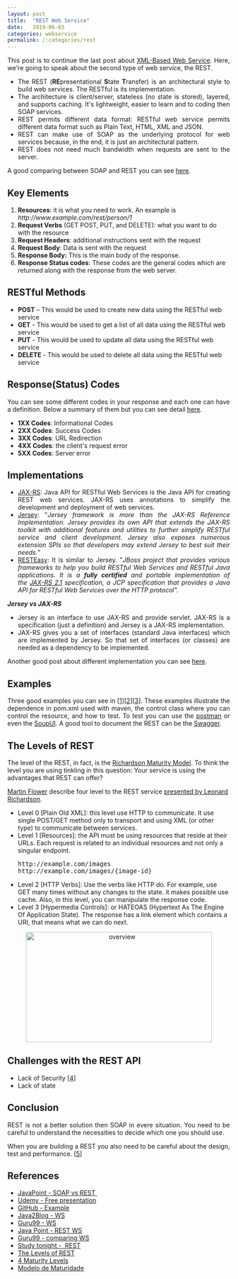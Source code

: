 ```yaml
---
layout: post
title:  "REST Web Service"
date:   2019-06-03
categories: webservice
permalink: /:categories/rest
---
```

<p style="text-align: justify;">This post is to continue the last post about <a href="https://fabiana2611.github.io/webservice/soap">XML-Based Web Service</a>. Here, we're going to speak about the second type of web service, the REST.</p>

<ul>
	<li style="text-align: justify;">The REST (<strong>RE</strong>presentational <strong>S</strong>tate <strong>T</strong>ransfer) is an architectural style to build web services. The RESTful is its implementation.</li>
	<li style="text-align: justify;">The architecture is client/server, stateless (no state is stored), layered, and supports caching. It's lightweight, easier to learn and to coding then SOAP services.</li>
	<li style="text-align: justify;">REST permits different data format: RESTful web service permits different data format such as Plain Text, HTML, XML and JSON.</li>
	<li style="text-align: justify;">REST can make use of SOAP as the underlying protocol for web services because, in the end, it is just an architectural pattern.</li>
	<li style="text-align: justify;">REST does not need much bandwidth when requests are sent to the server.</li>
</ul>
<p style="text-align: justify;">A good comparing between SOAP and REST you can see <a href="https://www.javatpoint.com/soap-vs-rest-web-services">here</a>.</p>

<h2>Key Elements</h2>
<ol>
	<li><strong>Resources</strong>: it is what you need to work. An example is <em>http://www.example.com/rest/person/1</em></li>
	<li><strong>Request Verbs</strong> (GET POST, PUT, and DELETE): what you want to do with the resource</li>
	<li><strong>Request Headers</strong>: additional instructions sent with the request</li>
	<li><strong>Request Body</strong>: Data is sent with the request</li>
	<li><strong>Response Body:</strong> This is the main body of the response.</li>
	<li><strong>Response Status codes</strong>: These codes are the general codes which are returned along with the response from the web server.</li>
</ol>
<h2>RESTful Methods</h2>
<ul>
	<li><strong>POST</strong> – This would be used to create new data using the RESTful web service</li>
	<li><strong>GET</strong> - This would be used to get a list of all data using the RESTful web service</li>
	<li><strong>PUT</strong> - This would be used to update all data using the RESTful web service</li>
	<li><strong>DELETE</strong> - This would be used to delete all data using the RESTful web service</li>
</ul>
<h2>Response(Status) Codes</h2>
<p style="text-align: justify;">You can see some different codes in your response and each one can have a definition. Below a summary of them but you can see detail <a href="https://www.studytonight.com/rest-web-service/understanding-the-response">here</a>.</p>

<ul>
	<li><strong>1XX Codes</strong>: Informational Codes</li>
	<li><strong>2XX Codes</strong>: Success Codes</li>
	<li><strong>3XX Codes</strong>: URL Redirection</li>
	<li><strong>4XX Codes</strong>: the client's request error</li>
	<li><strong>5XX Codes</strong>: Server error</li>
</ul>
<h2>Implementations</h2>
<ul>
	<li style="text-align: justify;"><a href="https://en.wikipedia.org/wiki/Java_API_for_RESTful_Web_Services">JAX-RS</a>: Java API for RESTful Web Services is the Java API for creating REST web services. JAX-RS uses annotations to simplify the development and deployment of web services.</li>
	<li style="text-align: justify;"><a href="https://jersey.github.io/">Jersey</a>: "<em>Jersey framework is more than the JAX-RS Reference Implementation. Jersey provides its own API that extends the JAX-RS toolkit with additional features and utilities to further simplify RESTful service and client development. Jersey also exposes numerous extension SPIs so that developers may extend Jersey to best suit their needs.</em>"</li>
	<li style="text-align: justify;"><a href="https://resteasy.github.io/index.html">RESTEasy</a>: It is similar to Jersey. "<em>JBoss project that provides various frameworks to help you build RESTful Web Services and RESTful Java applications. It is a <strong>fully certified</strong> and portable implementation of the <a href="https://jax-rs-spec.java.net/">JAX-RS 2.1</a> specification, a JCP specification that provides a Java API for RESTful Web Services over the HTTP protocol".</em></li>
</ul>
<strong><em>Jersey vs JAX-RS</em></strong>
<ul>
	<li style="text-align: justify;">Jersey is an interface to use JAX-RS and provide servlet. JAX-RS is a specification (just a definition) and Jersey is a JAX-RS implementation.</li>
	<li style="text-align: justify;">JAX-RS gives you a set of interfaces (standard Java interfaces) which are implemented by Jersey. So that set of interfaces (or classes) are needed as a dependency to be implemented.</li>
</ul>
<p style="text-align: justify;">Another good post about different implementation you can see <a href="https://javarevisited.blogspot.com/2017/02/difference-between-jax-rs-restlet-jersey-apache-cfx-RESTEasy.html">here</a>.</p>

<h2>Examples</h2>
<p style="text-align: justify;">Three good examples you can see in [<a href="http://www.mastertheboss.com/jboss-frameworks/resteasy/resteasy-tutorial">1</a>][<a href="https://howtodoinjava.com/resteasy/resteasy-tomcat-hello-world-application/">2</a>][<a href="https://dzone.com/articles/developing-rest-apis">3</a>]. These examples illustrate the dependence in pom.xml used with maven, the control class where you can control the resource, and how to test. To test you can use the <a href="https://www.getpostman.com/">postman</a> or even the <a href="https://www.soapui.org/">SoupUI</a>. A good tool to document the REST can be the <a href="https://fabiana2611.github.io/webservice/swagger">Swagger</a>.</p>

<h2>The Levels of REST</h2>

The level of the REST, in fact, is the <a href="https://martinfowler.com/articles/richardsonMaturityModel.html">Richardson Maturity Model</a>. To think the level you are using tinkling in this question: Your service is using the advantages that REST can offer?

<a href="https://martinfowler.com/">Martin Flower</a> describe four level to the REST service <a href="https://www.crummy.com/writing/speaking/2008-QCon/act3.html">presented by Leonard Richardson</a>.
<ul>
	<li>Level 0 [Plain Old XML]: this level use HTTP to communicate. It use single POST/GET method only to transport and using XML (or other type) to communicate between services.</li>
	<li>Level 1 [Resources]: the API must be using resources that reside at their URLs. Each request is related to an individual resources and not only a singular endpoint.
<pre>http://example.com/images
http://example.com/images/{image-id}</pre>
</li>
	<li>Level 2 [HTTP Verbs]: Use the verbs like HTTP do. For example, use GET many times without any changes to the state. it makes possible use cache. Also, in this level, you can manipulate the response code.</li>
	<li>Level 3 [Hypermedia Controls]: or HATEOAS (Hypertext As The Engine Of Application State). The response has a link element which contains a URI, that means what we can do next.</li>
</ul>
<center>
<a href="https://martinfowler.com/articles/richardsonMaturityModel.html" target="_blank" rel="noopener"><img class="  wp-image-898 aligncenter" src="https://biaintech.files.wordpress.com/2019/06/overview.png" alt="overview" width="421" height="249" /></a>
</center>
<h2>Challenges with the REST API</h2>
<ul>
	<li>Lack of Security [<a href="https://dzone.com/articles/rest-api-security-vulnerabilities?utm_medium=feed&utm_source=feedpress.me&utm_campaign=Feed:%20dzone">4</a>]</li>
	<li>Lack of state</li>
</ul>

<h2>Conclusion</h2>
<p style="text-align: justify;">REST is not a better solution then SOAP in evere situation. You need to be careful to understand the necessities to decide which one you should use.</p>
<p style="text-align: justify;">When you are building a REST you also need to be careful about the design, test and performance. [<a href="https://dzone.com/articles/developing-rest-apis">5</a>]</p>

<h2>References</h2>
<ul>
	<li><a href="https://www.javatpoint.com/soap-vs-rest-web-services">JavaPoint - SOAP vs REST </a></li>
	<li><a href="https://www.udemy.com/web-services-api-step-by-step-beginner-tutorial/learn/v4/content">Udemy - Free presentation</a></li>
	<li><a href="https://github.com/fabiana2611/api-java">GitHub - Example</a></li>
	<li><a href="https://java2blog.com/web-service-tutorial/">Java2Blog - WS</a></li>
	<li><a href="https://www.guru99.com/restful-web-services.html">Guru99 - WS</a></li>
	<li><a href="https://www.javatpoint.com/restful-web-services">Java Point - REST WS</a></li>
	<li><a href="https://www.guru99.com/comparison-between-web-services.html">Guru99 - comparing WS</a></li>
	<li><a href="https://www.studytonight.com/rest-web-service/">Study tonight -  REST</a></li>
	<li><a href="https://fabiana2611.github.io/webservice/rest">The Levels of REST</a></li>
	<li><a href="https://blog.restcase.com/4-maturity-levels-of-rest-api-design/">4 Maturity Levels</a></li>
	<li><a href="http://www.boaglio.com/index.php/2016/11/03/modelo-de-maturidade-de-richardson-os-passos-para-a-gloria-do-rest/">Modelo de Maturidade</a></li>

</ul>
 
